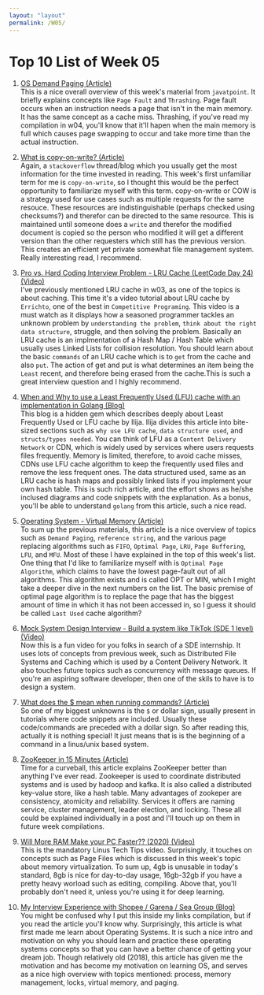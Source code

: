 ```yaml
---
layout: "layout"
permalink: /W05/
---
```


# Top 10 List of Week 05

1. [OS Demand Paging (Article)](https://www.javatpoint.com/os-demand-paging)<br>
This is a nice overall overview of this week's material from `javatpoint`. It briefly explains concepts like `Page Fault` and `Thrashing`. Page fault occurs when an instruction needs a page that isn't in the main memory. It has the same concept as a cache miss. Thrashing, if you've read my compilation in w04, you'll know that it'll hapen when the main memory is full which causes page swapping to occur and take more time than the actual instruction. 

2. [What is copy-on-write? (Article)](https://stackoverflow.com/questions/628938/what-is-copy-on-write)<br>
Again, a `stackoverflow` thread/blog which you usually get the most information for the time invested in reading. This week's first unfamiliar term for me is `copy-on-write`, so I thought this would be the perfect opportunity to familiarize myself with this term. copy-on-write or COW is a strategy used for use cases such as multiple requests for the same resouce. These resources are indistinguishable (perhaps checked using checksums?) and therefor can be directed to the same resource. This is maintained until someone does a `write` and therefor the modified document is copied so the person who modified it will get a different version than the other requesters which still has the previous version. This creates an efficient yet private somewhat file management system. Really interesting read, I recommend.

3. [Pro vs. Hard Coding Interview Problem - LRU Cache (LeetCode Day 24) (Video)](https://www.youtube.com/watch?v=FN8U19xxGog)<br>
I've previously mentioned LRU cache in w03, as one of the topics is about caching. This time it's a video tutorial about LRU cache by `Errichto`, one of the best in `Competitive Programing`. This video is a must watch as it displays how a seasoned programmer tackles an unknown problem by `understanding the problem`, `think about the right data structure`, struggle, and then solving the problem. Basically an LRU cache is an implmentation of a Hash Map / Hash Table which usually uses Linked Lists for collision resolution. You should learn about the basic `commands` of an LRU cache which is to `get` from the cache and also `put`. The action of get and put is what determines an item being the `Least` recent, and therefore being erased from the cache.This is such a great interview question and I highly recommend.

4. [When and Why to use a Least Frequently Used (LFU) cache with an implementation in Golang (Blog)](https://ieftimov.com/post/when-why-least-frequently-used-cache-implementation-golang/)<br>
This blog is a hidden gem which describes deeply about Least Frequently Used or LFU cache by Ilija. Ilija divides this article into bite-sized sections such as `why use LFU cache`, `data structure used`, and `structs/types needed`. You can think of LFU as a `Content Delivery Network` or CDN, which is widely used by services where users requests files frequently. Memory is limited, therefore, to avoid cache misses, CDNs use LFU cache algorithm to keep the frequently used files and remove the less frequent ones. The data structured used, same as an LRU cache is hash maps and possibly linked lists if you implement your own hash table. This is such rich article, and the effort shows as he/she inclused diagrams and code snippets with the explanation. As a bonus, you'll be able to understand `golang` from this article, such a nice read.

5. [Operating System - Virtual Memory (Article)](https://www.tutorialspoint.com/operating_system/os_virtual_memory.htm)<br>
To sum up the previous materials, this article is a nice overview of topics such as `Demand Paging`, `reference string`, and the various page replacing algorithms such as `FIFO`, `Optimal Page`, `LRU`, `Page Buffering`, `LFU`, and `MFU`. Most of these I have explained in the top of this week's list. One thing that I'd like to familiarize myself with is `Optimal Page Algorithm`, which claims to have the lowest page-fault out of all algorithms. This algorithm exists and is called OPT or MIN, which I might take a deeper dive in the next numbers on the list. The basic premise of optimal page algorithm is to replace the page that has the biggest amount of time in which it has not been accessed in, so I guess it should be called `Last Used` cache algorithm?

6. [Mock System Design Interview - Build a system like TikTok (SDE 1 level) (Video)](https://www.youtube.com/watch?v=vpa2vQdF-AI&t=1797s)<br>
Now this is a fun video for you folks in search of a SDE internship. It uses lots of concepts from previous week, such as Distributed File Systems and Caching which is used by a Content Delivery Network. It also touches future topics such as concurrency with message queues. If you're an aspiring software developer, then one of the skils to have is to design a system.

7. [What does the $ mean when running commands? (Article)](https://stackoverflow.com/questions/19986306/what-does-the-mean-when-running-commands)<br>
So one of my biggest unknowns is the `$` or dollar sign, usually present in tutorials where code snippets are included. Usually these code/commands are preceded with a dollar sign. So after reading this, actually it is nothing special! It just means that is is the beginning of a command in a linus/unix based system.

8. [ZooKeeper in 15 Minutes (Article)](https://dzone.com/articles/zookeeper-in-15-minutes)<br>
Time for a curveball, this article explains ZooKeeper better than anything I've ever read. Zookeeper is used to coordinate distributed systems and is used by hadoop and kafka. It is also called a distributed key-value store, like a hash table. Many advantages of zookeper are consistency, atomicity and reliability. Services it offers are naming service, cluster management, leader election, and locking. These all could be explained individually in a post and I'll touch up on them in future week compilations.

9. [Will More RAM Make your PC Faster?? (2020) (Video)](https://www.youtube.com/watch?v=kUFWalEf31w)<br>
This is the mandatory Linus Tech Tips video. Surprisingly, it touches on concepts such as Page Files which is discussed in this week's topic about memory virtualization. To sum up, 4gb is unusable in today's standard, 8gb is nice for day-to-day usage, 16gb-32gb if you have a pretty heavy worload such as editing, compiling. Above that, you'll probably don't need it, unless you're using it for deep learning.

10. [My Interview Experience with Shopee / Garena / Sea Group (Blog)](https://forthright48.com/interview-with-shopee-garena/)<br>
You might be confused why I put this inside my links compilation, but if you read the article you'll know why. Surprisingly, this article is what first made me learn about Operating Systems. It is such a nice intro and motivation on why you should learn and practice these operating systems concepts so that you can have a better chance of getting your dream job. Though relatively old (2018), this article has given me the motivation and has become my motivation on learning OS, and serves as a nice high overview with topics mentioned: process, memory management, locks, virtual memory, and paging.
